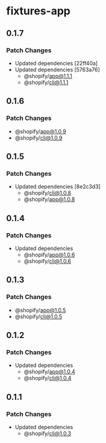 # fixtures-app

## 0.1.7

### Patch Changes

- Updated dependencies [22ff40a]
- Updated dependencies [5763a76]
  - @shopify/app@1.1.1
  - @shopify/cli@1.1.1

## 0.1.6

### Patch Changes

- @shopify/app@1.0.9
- @shopify/cli@1.0.9

## 0.1.5

### Patch Changes

- Updated dependencies [8e2c3d3]
  - @shopify/cli@1.0.8
  - @shopify/app@1.0.8

## 0.1.4

### Patch Changes

- Updated dependencies
  - @shopify/app@1.0.6
  - @shopify/cli@1.0.6

## 0.1.3

### Patch Changes

- @shopify/app@1.0.5
- @shopify/cli@1.0.5

## 0.1.2

### Patch Changes

- Updated dependencies
  - @shopify/app@1.0.4
  - @shopify/cli@1.0.4

## 0.1.1

### Patch Changes

- Updated dependencies
  - @shopify/cli@1.0.3
